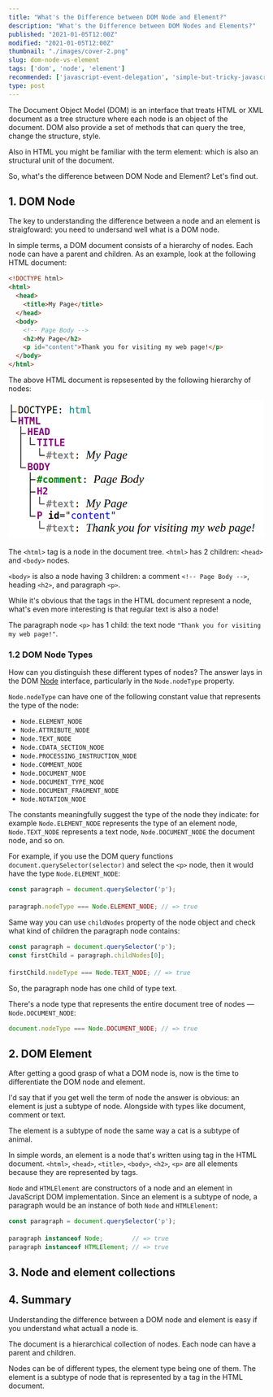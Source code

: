```yaml
---
title: "What's the Difference between DOM Node and Element?"
description: "What's the Difference between DOM Nodes and Elements?"
published: "2021-01-05T12:00Z"
modified: "2021-01-05T12:00Z"
thumbnail: "./images/cover-2.png"
slug: dom-node-vs-element
tags: ['dom', 'node', 'element']
recommended: ['javascript-event-delegation', 'simple-but-tricky-javascript-interview-questions']
type: post
---
```


The Document Object Model (DOM) is an interface that treats HTML or XML document as a tree structure where each node is an object of the document. DOM also provide a set of methods that can query the tree, change the structure, style.  

Also in HTML you might be familiar with the term element: which is also an structural unit of the document.  

So, what's the difference between DOM Node and Element? Let's find out.  

## 1. DOM Node

The key to understanding the difference between a node and an element is straigfoward: you need to undersand well what is a DOM node. 

In simple terms, a DOM document consists of a hierarchy of nodes. Each node can have a parent and children. As an example, look at the following HTML document:

```html
<!DOCTYPE html>
<html>
  <head>
    <title>My Page</title>
  </head>
  <body>
    <!-- Page Body -->
    <h2>My Page</h2>
    <p id="content">Thank you for visiting my web page!</p>
  </body>
</html>
```

The above HTML document is repsesented by the following hierarchy of nodes:

![Hierarchy of DOM Nodes](./images/dom-nodes.png)

The `<html>` tag is a node in the document tree. `<html>` has 2 children: `<head>` and `<body>` nodes.  

`<body>` is also a node having 3 children: a comment `<!-- Page Body -->`, heading `<h2>`, and paragraph `<p>`.    

While it's obvious that the tags in the HTML document represent a node, what's even more interesting is that regular text is also a node!

The paragraph node `<p>` has 1 child: the text node `"Thank you for visiting my web page!"`.  

### 1.2 DOM Node Types

How can you distinguish these different types of nodes? The answer lays in the DOM [Node](https://developer.mozilla.org/en-US/docs/Web/API/Node) interface, particularly in the `Node.nodeType` property.  

`Node.nodeType` can have one of the following constant value that represents the type of the node:

* `Node.ELEMENT_NODE`
* `Node.ATTRIBUTE_NODE`
* `Node.TEXT_NODE`
* `Node.CDATA_SECTION_NODE`
* `Node.PROCESSING_INSTRUCTION_NODE`
* `Node.COMMENT_NODE`
* `Node.DOCUMENT_NODE`
* `Node.DOCUMENT_TYPE_NODE`
* `Node.DOCUMENT_FRAGMENT_NODE`
* `Node.NOTATION_NODE`

The constants meaningfully suggest the type of the node they indicate: for example `Node.ELEMENT_NODE` represents the type of an element node, ``Node.TEXT_NODE`` represents a text node, `Node.DOCUMENT_NODE` the document node, and so on.  

For example, if you use the DOM query functions `document.querySelector(selector)` and select the `<p>` node, then it would have the type `Node.ELEMENT_NODE`:

```javascript
const paragraph = document.querySelector('p');

paragraph.nodeType === Node.ELEMENT_NODE; // => true
```

Same way you can use `childNodes` property of the node object and check what kind of children the paragraph node contains:   

```javascript
const paragraph = document.querySelector('p');
const firstChild = paragraph.childNodes[0];

firstChild.nodeType === Node.TEXT_NODE; // => true
```

So, the paragraph node has one child of type text.  

There's a node type that represents the entire document tree of nodes &mdash; `Node.DOCUMENT_NODE`:

```javascript
document.nodeType === Node.DOCUMENT_NODE; // => true
```

## 2. DOM Element

After getting a good grasp of what a DOM node is, now is the time to differentiate the DOM node and element. 

I'd say that if you get well the term of node the answer is obvious: an element is just a subtype of node. Alongside with types like document, comment or text.  

The element is a subtype of node the same way a cat is a subtype of animal.  

In simple words, an element is a node that's written using tag in the HTML document. `<html>`, `<head>`, `<title>`, `<body>`, `<h2>`, `<p>` are all elements because they are represented by tags.  

`Node` and `HTMLElement` are constructors of a node and an element in JavaScript DOM implementation. Since an element is a subtype of node, a paragraph would be an instance of both `Node` and `HTMLElement`:

```javascript
const paragraph = document.querySelector('p');

paragraph instanceof Node;        // => true
paragraph instanceof HTMLElement; // => true
```

## 3. Node and element collections

## 4. Summary

Understanding the difference between a DOM node and element is easy if you understand what actuall a node is.  

The document is a hierarchical collection of nodes. Each node can have a parent and children.  

Nodes can be of different types, the element type being one of them. The element is a subtype of node that is represented by a tag in the HTML document.  

